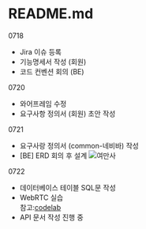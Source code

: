 # README.md

0718

- Jira 이슈 등록
- 기능명세서 작성 (회원)
- 코드 컨벤션 회의 (BE)

0720

- 와어프레임 수정
- 요구사항 정의서 (회원) 초안 작성

0721

- 요구사랑 정의서 (common-네비바) 작성
- [BE] ERD 회의 후 설계
  ![여만사](https://user-images.githubusercontent.com/26339069/180400984-a1a0500b-ec85-4c26-a7cb-500b935e9a72.png)

0722

- 데이터베이스 테이블 SQL문 작성
- WebRTC 실습<br>
  참고:[codelab](https://codelabs.developers.google.com/codelabs/webrtc-web/#8)
- API 문서 작성 진행 중
